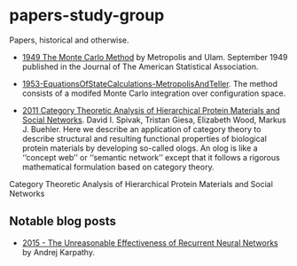 # papers-study-group
Papers, historical and otherwise.
- [1949 The Monte Carlo Method](./1949-MonteCarlo-MetropolsAndUlam.pdf) by Metropolis and Ulam. September 1949 published in the Journal of The American Statistical Association.

- [1953-EquationsOfStateCalculations-MetropolisAndTeller](./1953-EquationsOfStateCalculations-MetropolisAndTeller.pdf). The method consists of a modifed Monte Carlo integration over configuration space.

- [2011 Category Theoretic Analysis of Hierarchical Protein Materials and Social Networks](./2011-category-theory-protien-spivak.pdf). David I. Spivak, Tristan Giesa, Elizabeth Wood, Markus J. Buehler. Here we describe an application of category theory to describe structural and resulting functional properties of biological protein materials by developing so-called ologs. An olog is like a ‘‘concept web’’ or ‘‘semantic network’’ except that it follows a rigorous mathematical formulation based on category theory.

Category Theoretic Analysis of Hierarchical Protein
Materials and Social Networks

## Notable blog posts
- [2015 - The Unreasonable Effectiveness of Recurrent Neural Networks](http://karpathy.github.io/2015/05/21/rnn-effectiveness/) by Andrej Karpathy.
